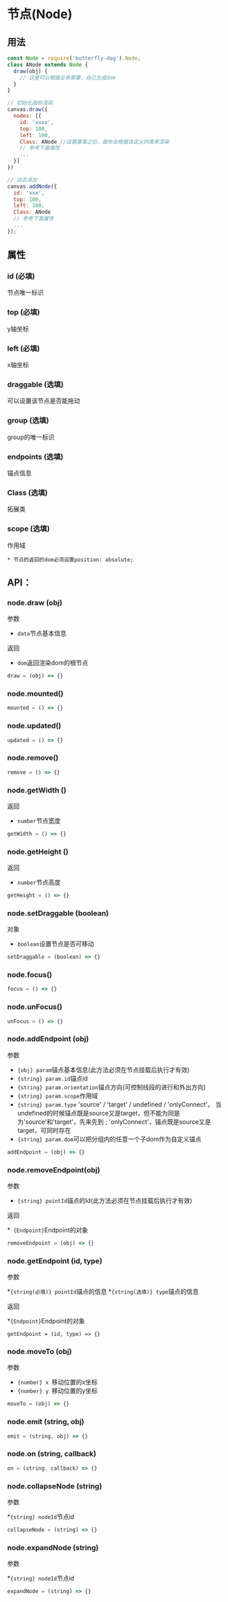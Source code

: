 # 节点(Node)

## 用法
``` js
const Node = require('butterfly-dag').Node;
class ANode extends Node {
  draw(obj) {
    // 这里可以根据业务需要，自己生成dom
  }
}

// 初始化画布渲染
canvas.draw({
  nodes: [{
    id: 'xxxx',
    top: 100,
    left: 100,
    Class: ANode //设置基类之后，画布会根据自定义的类来渲染
    // 参考下面属性
    ...
  }]
})

// 动态添加
canvas.addNode({
  id: 'xxx',
  top: 100,
  left: 100,
  Class: ANode
  // 参考下面属性
  ...
});
```

## 属性

### id <string>(必填)
  节点唯一标识
### top <number>(必填)
   y轴坐标
### left <number>(必填)
  x轴坐标
### draggable <boolean>(选填)
  可以设置该节点是否能拖动
### group <string> (选填)
  group的唯一标识
### endpoints <array> (选填)
  锚点信息
### Class <Class> (选填)
  拓展类
### scope <boolean> (选填)
  作用域

`* 节点的返回的dom必须设置position: absolute;`

## API：

### node.draw (obj)

参数

* `data`节点基本信息

返回

* `dom`返回渲染dom的根节点

```js
draw = (obj) => {}
```
### node.mounted()

```js
mounted = () => {}
```

### node.updated()

```js
updated = () => {}
```

### node.remove()

```js
remove = () => {}
```

### node.getWidth ()

返回

* `number`节点宽度

```js
getWidth = () => {}
```

### node.getHeight ()

返回

* `number`节点高度

```js
getHeight = () => {}
```

### node.setDraggable (boolean)

对象

* `boolean`设置节点是否可移动

```js
setDraggable = (boolean) => {}
```

### node.focus()

```js
focus = () => {}
```

### node.unFocus()

```js
unFocus = () => {}
```

### node.addEndpoint (obj)

参数

* `{obj} param`锚点基本信息(此方法必须在节点挂载后执行才有效)
* `{string} param.id`锚点id
* `{string} param.orientation`锚点方向(可控制线段的进行和外出方向)
* `{string} param.scope`作用域
* `{string} param.type` 'source' / 'target' / undefined / 'onlyConnect'。 当undefined的时候锚点既是source又是target，但不能为同是为'source'和'target'，先来先到 ; 'onlyConnect'，锚点既是source又是target，可同时存在
* `{string} param.dom`可以把分组内的任意一个子dom作为自定义锚点

```js
addEndpoint = (obj) => {}
```

### node.removeEndpoint(obj)

参数

* `{string} pointId`锚点的Id(此方法必须在节点挂载后执行才有效)

返回

*` {Endpoint}`Endpoint的对象

```js
removeEndpoint = (obj) => {}
```

### node.getEndpoint (id, type)

参数

*`{string(必填)} pointId`锚点的信息
*`{string(选填)} type`锚点的信息

返回

*`{Endpoint}`Endpoint的对象

```
getEndpoint = (id, type) => {}
```

### node.moveTo (obj)

参数

* `{number} x `移动位置的x坐标
* `{number} y `移动位置的y坐标

```js
moveTo = (obj) => {}
```

### node.emit (string, obj)

```js
emit = (string, obj) => {}
```

### node.on (string, callback)

```js
on = (string, callback) => {}
```

### node.collapseNode (string)

参数

*`{string} nodeId`节点id

```js
collapseNode = (string) => {}
```

### node.expandNode (string)

参数

*`{string} nodeId`节点id

```js
expandNode = (string) => {}
```